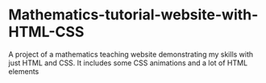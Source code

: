 # Mathematics-tutorial-website-with-HTML-CSS
 A project of a mathematics teaching website demonstrating my skills with just HTML and CSS. It includes some CSS animations and a lot of HTML elements
